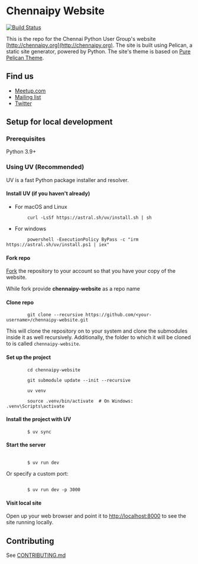 # Chennaipy Website

[![Build Status](https://travis-ci.org/Chennaipy/website.svg?branch=master)](https://travis-ci.org/Chennaipy/website)

This is the repo for the Chennai Python User Group's website
[http://chennaipy.org](http://chennaipy.org). The site is built
using Pelican, a static site generator, powered by Python. The
site's theme is based on [Pure Pelican Theme](https://github.com/dkua/pure-single).

## Find us

* [Meetup.com](http://www.meetup.com/chennaipy/)
* [Mailing list](https://mail.python.org/mailman/listinfo/chennaipy)
* [Twitter](http://twitter.com/chennaipy)

## Setup for local development

### Prerequisites

Python 3.9+

### Using UV (Recommended)

UV is a fast Python package installer and resolver.

#### Install UV (if you haven't already)

* For macOS and Linux

````shell
        curl -LsSf https://astral.sh/uv/install.sh | sh
````

* For windows

````shell
        powershell -ExecutionPolicy ByPass -c "irm https://astral.sh/uv/install.ps1 | iex"
````

#### Fork repo

  [Fork](https://github.com/Chennaipy/website/fork) the repository to your account
so that you have your copy of the website.

While fork provide **chennaipy-website** as a repo name

#### Clone repo

````shell
        git clone --recursive https://github.com/<your-username>/chennaipy-website.git
````
  
  This will clone the repository on to your system and clone the submodules inside
it as well recursively. Additionally, the folder to which it will be cloned to
is called `chennaipy-website`.

#### Set up the project

````shell
        cd chennaipy-website
````

````shell
        git submodule update --init --recursive
````

````shell
        uv venv
````

````shell
        source .venv/bin/activate  # On Windows: .venv\Scripts\activate
````

#### Install the project with UV

````shell
        $ uv sync
````

#### Start the server

````shell

        $ uv run dev
````

  Or specify a custom port:

````shell

        $ uv run dev -p 3000
````

#### Visit local site

  Open up your web browser and point it to [http://localhost:8000](http://localhost:8000) to see the site
running locally.

## Contributing

See [CONTRIBUTING.md](CONTRIBUTING.md)
